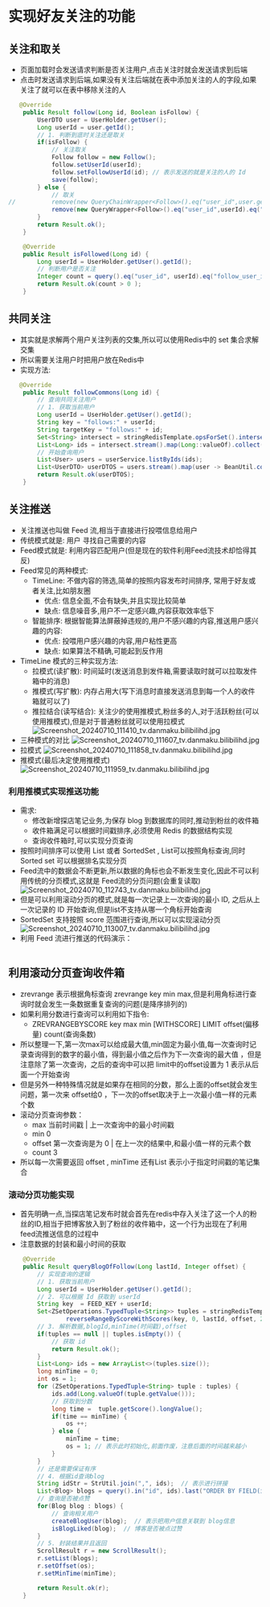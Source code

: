 # 实现好友关注的功能
## 关注和取关
- 页面加载时会发送请求判断是否关注用户,点击关注时就会发送请求到后端
- 点击时发送请求到后端,如果没有关注后端就在表中添加关注的人的字段,如果关注了就可以在表中移除关注的人
```java
   @Override
    public Result follow(Long id, Boolean isFollow) {
        UserDTO user = UserHolder.getUser();
        Long userId = user.getId();
        // 1. 判断到底时关注还是取关
        if(isFollow) {
            // 关注取关
            Follow follow = new Follow();
            follow.setUserId(userId);
            follow.setFollowUserId(id); // 表示发送的就是关注的人的 Id
            save(follow);
        } else {
            // 取关
//          remove(new QueryChainWrapper<Follow>().eq("user_id",user.getId()).eq("follow_user_id",id));
            remove(new QueryWrapper<Follow>().eq("user_id",userId).eq("follow_user_id",id));
        }
        return Result.ok();
    }

    @Override
    public Result isFollowed(Long id) {
        Long userId = UserHolder.getUser().getId();
        // 判断用户是否关注
        Integer count = query().eq("user_id", userId).eq("follow_user_id", id).count();
        return Result.ok(count > 0 );
    }
```
## 共同关注
- 其实就是求解两个用户关注列表的交集,所以可以使用Redis中的 set 集合求解交集
- 所以需要关注用户时把用户放在Redis中
- 实现方法:
```java
   @Override
    public Result followCommons(Long id) {
        // 查询共同关注用户
        // 1. 获取当前用户
        Long userId = UserHolder.getUser().getId();
        String key = "follows:" + userId;
        String targetKey = "follows:" + id;
        Set<String> intersect = stringRedisTemplate.opsForSet().intersect(key, targetKey); // 表示求解交集
        List<Long> ids = intersect.stream().map(Long::valueOf).collect(Collectors.toList());
        // 开始查询用户
        List<User> users = userService.listByIds(ids);
        List<UserDTO> userDTOS = users.stream().map(user -> BeanUtil.copyProperties(user, UserDTO.class)).collect(Collectors.toList());
        return Result.ok(userDTOS);
    }
```
## 关注推送
- 关注推送也叫做 Feed 流,相当于直接进行投喂信息给用户
- 传统模式就是: 用户 寻找自己需要的内容
- Feed模式就是: 利用内容匹配用户(但是现在的软件利用Feed流技术却恰得其反)
- Feed常见的两种模式:
  - TimeLine: 不做内容的筛选,简单的按照内容发布时间排序, 常用于好友或者关注,比如朋友圈
    - 优点: 信息全面,不会有缺失,并且实现比较简单
    - 缺点: 信息噪音多,用户不一定感兴趣,内容获取效率低下
  - 智能排序: 根据智能算法屏蔽掉违规的,用户不感兴趣的内容,推送用户感兴趣的内容:
    - 优点: 投喂用户感兴趣的内容,用户粘性更高
    - 缺点: 如果算法不精确,可能起到反作用
- TimeLine 模式的三种实现方法:
  - 拉模式(读扩散): 时间延时(发送消息到发件箱,需要读取时就可以拉取发件箱中的消息)
  - 推模式(写扩散): 内存占用大(写下消息时直接发送消息到每一个人的收件箱就可以了)
  - 推拉结合(读写结合): 关注少的使用推模式,粉丝多的人,对于活跃粉丝(可以使用推模式),但是对于普通粉丝就可以使用拉模式
![Screenshot_20240710_111410_tv.danmaku.bilibilihd.jpg](..%2Fimg%2FScreenshot_20240710_111410_tv.danmaku.bilibilihd.jpg)
- 三种模式的对比
![Screenshot_20240710_111607_tv.danmaku.bilibilihd.jpg](..%2Fimg%2FScreenshot_20240710_111607_tv.danmaku.bilibilihd.jpg)
- 拉模式
![Screenshot_20240710_111858_tv.danmaku.bilibilihd.jpg](..%2Fimg%2FScreenshot_20240710_111858_tv.danmaku.bilibilihd.jpg)
- 推模式(最后决定使用推模式)
![Screenshot_20240710_111959_tv.danmaku.bilibilihd.jpg](..%2Fimg%2FScreenshot_20240710_111959_tv.danmaku.bilibilihd.jpg)
### 利用推模式实现推送功能
- 需求:
  - 修改新增探店笔记业务,为保存 blog 到数据库的同时,推动到粉丝的收件箱
  - 收件箱满足可以根据时间戳排序,必须使用 Redis 的数据结构实现
  - 查询收件箱时,可以实现分页查询
- 按照时间排序可以使用 List 或者 SortedSet , List可以按照角标查询,同时 Sorted set 可以根据排名实现分页
- Feed流中的数据会不断更新,所以数据的角标也会不断发生变化,因此不可以利用传统的分页模式,这就是 Feed流的分页问题(会重复读取)
![Screenshot_20240710_112743_tv.danmaku.bilibilihd.jpg](..%2Fimg%2FScreenshot_20240710_112743_tv.danmaku.bilibilihd.jpg)
- 但是可以利用滚动分页的模式,就是每一次记录上一次查询的最小 ID, 之后从上一次记录的 ID 开始查询,但是list不支持从哪一个角标开始查询
- SortedSet 支持按照 score 范围进行查询,所以可以实现滚动分页
![Screenshot_20240710_113007_tv.danmaku.bilibilihd.jpg](..%2Fimg%2FScreenshot_20240710_113007_tv.danmaku.bilibilihd.jpg)
- 利用 Feed 流进行推送的代码演示：
```java

```
## 利用滚动分页查询收件箱
- zrevrange 表示根据角标查询 zrevrange key min max,但是利用角标进行查询时就会发生一条数据重复查询的问题(是降序排列的)
- 如果利用分数进行查询可以利用如下指令:
  - ZREVRANGEBYSCORE key max min \[WITHSCORE\] LIMIT offset(偏移量) count(查询条数)
- 所以整理一下,第一次max可以给成最大值,min固定为最小值,每一次查询时记录查询得到的数字的最小值，得到最小值之后作为下一次查询的最大值
，但是注意除了第一次查询，之后的查询中可以把 limit中的offset设置为 1 表示从后面一个开始查询
- 但是另外一种特殊情况就是如果存在相同的分数，那么上面的offset就会发生问题，第一次来 offset给0 ，下一次的offset取决于上一次最小值一样的元素个数
- 滚动分页查询参数：
  - max  当前时间戳 | 上一次查询中的最小时间戳
  - min 0
  - offset  第一次查询是为 0 | 在上一次的结果中,和最小值一样的元素个数
  - count  3
- 所以每一次需要返回 offset , minTime 还有List<Blog> 表示小于指定时间戳的笔记集合
### 滚动分页功能实现
- 首先明确一点,当探店笔记发布时就会首先在redis中存入关注了这一个人的粉丝的ID,相当于把博客放入到了粉丝的收件箱中，这一个行为出现在了利用feed流推送信息的过程中
- 注意数据的封装和最小时间的获取
```java
    @Override
    public Result queryBlogOfFollow(Long lastId, Integer offset) {
        // 实现查询的逻辑
        // 1. 获取当前用户
        Long userId = UserHolder.getUser().getId();
        // 2. 可以根据 Id 获取到 userId
        String key  = FEED_KEY + userId;
        Set<ZSetOperations.TypedTuple<String>> tuples = stringRedisTemplate.opsForZSet().
                reverseRangeByScoreWithScores(key, 0, lastId, offset, 2);
        // 3. 解析数据,blogId,minTime(时间戳),offset
        if(tuples == null || tuples.isEmpty()) {
            // 获取 id
            return Result.ok();
        }
        List<Long> ids = new ArrayList<>(tuples.size());
        long minTime = 0;
        int os = 1;
        for (ZSetOperations.TypedTuple<String> tuple : tuples) {
            ids.add(Long.valueOf(tuple.getValue()));
            // 获取到分数
            long time =  tuple.getScore().longValue();
            if(time == minTime) {
                os ++;
            } else {
                minTime = time;
                os = 1; // 表示此时初始化,前面作废，注意后面的时间越来越小
            }
        }
        // 还是需要保证有序
        // 4. 根据id查询blog
        String idStr = StrUtil.join(",", ids);  // 表示进行拼接
        List<Blog> blogs = query().in("id", ids).last("ORDER BY FIELD(id," + idStr + ")").list();
        // 查询是否被点赞
        for(Blog blog : blogs) {
            // 查询相关用户
            createBlogUser(blog);  // 表示把用户信息关联到 blog信息
            isBlogLiked(blog);  // 博客是否被点过赞
        }
        // 5. 封装结果并且返回
        ScrollResult r = new ScrollResult();
        r.setList(blogs);
        r.setOffset(os);
        r.setMinTime(minTime);

        return Result.ok(r);
    }
```
